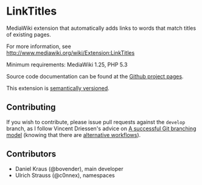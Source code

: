 LinkTitles
==========

MediaWiki extension that automatically adds links to words that match titles of existing pages.

For more information, see http://www.mediawiki.org/wiki/Extension:LinkTitles

Minimum requirements: MediaWiki 1.25, PHP 5.3

Source code documentation can be found at the [Github project
pages](http://bovender.github.io/LinkTitles).

This extension is [semantically versioned](http://semver.org).


Contributing
------------

If you wish to contribute, please issue pull requests against the `develop` 
branch, as I follow Vincent Driessen's advice on [A successful Git branching 
model](http://nvie.com/git-model) (knowing that there are [alternative 
workflows](http://scottchacon.com/2011/08/31/github-flow.html)).


Contributors
------------

- Daniel Kraus (@bovender), main developer
- Ulrich Strauss (@c0nnex), namespaces
